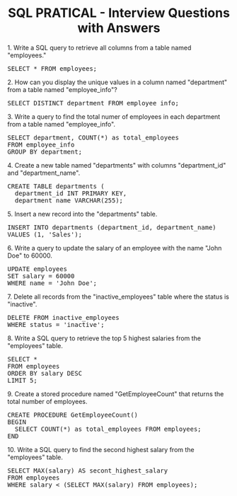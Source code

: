 <h1 align="center">SQL PRATICAL - Interview Questions with Answers</h1>
<p>1. Write a SQL query to retrieve all columns from a table named "employees."</p>
<pre>
SELECT * FROM employees;
</pre>
<p>2. How can you display the unique values in a column named "department" from a table named "employee_info"?</p>
<pre>
SELECT DISTINCT department FROM employee_info;
</pre>
<p>3. Write a query to find the total numer of employees in each department from a table named "employee_info".</p>
<pre>
SELECT department, COUNT(*) as total_employees
FROM employee_info
GROUP BY department;
</pre>
<p>4. Create a new table named "departments" with columns "department_id" and "department_name".</p>
<pre>
CREATE TABLE departments (
  department_id INT PRIMARY KEY,
  department_name VARCHAR(255);
</pre>
<p>5. Insert a new record into the "departments" table.</p>
<pre>
INSERT INTO departments (department_id, department_name)
VALUES (1, 'Sales');
</pre>
<p>6. Write a query to update the salary of an employee with the name "John Doe" to 60000.</p>
<pre>
UPDATE employees
SET salary = 60000
WHERE name = 'John Doe';
</pre>
<p>7. Delete all records from the "inactive_employees" table where the status is "inactive".</p>
<pre>
DELETE FROM inactive_employees
WHERE status = 'inactive';
</pre>
<p>8. Write a SQL query to retrieve the top 5 highest salaries from the "employees" table.</p>
<pre>
SELECT *
FROM employees
ORDER BY salary DESC
LIMIT 5;
</pre>
<p>9. Create a stored procedure named "GetEmployeeCount" that returns the total number of employees.</p>
<pre>
CREATE PROCEDURE GetEmployeeCount()
BEGIN
  SELECT COUNT(*) as total_employees FROM employees;
END
</pre>
<p>10. Write a SQL query to find the second highest salary from the "employees" table.</p>
<pre>
SELECT MAX(salary) AS secont_highest_salary
FROM employees
WHERE salary < (SELECT MAX(salary) FROM employees);
</pre>
